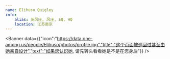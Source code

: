 ```yaml
---
name: Elihuso Quigley
info:
    alias: 英风庄, 风庄, EQ, HQ
    location: 江苏南京
---
```


<Banner data={{"icon":"https://data.one-among.us/people/Elihuso/photos/profile.jpg","title":"这个页面被巡回过甚至由她亲自设计","text":"如果您认识她, 请先转头看看她是不是在您身后"}} />